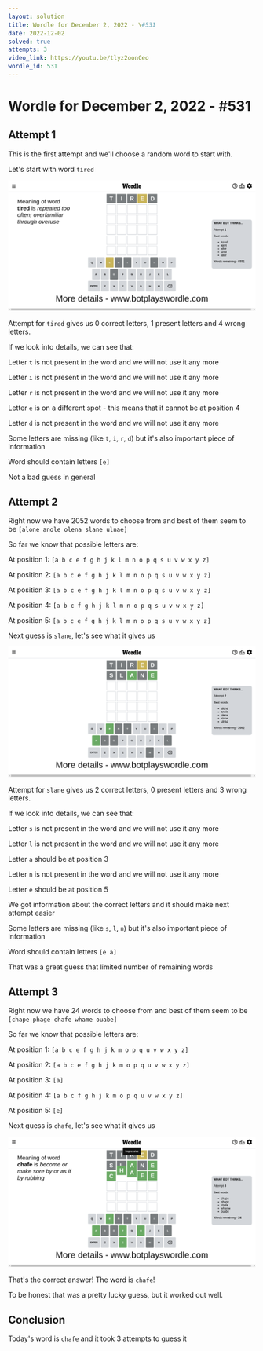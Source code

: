 ```yaml
---
layout: solution
title: Wordle for December 2, 2022 - \#531
date: 2022-12-02
solved: true
attempts: 3
video_link: https://youtu.be/tlyz2oonCeo
wordle_id: 531
---
```


# Wordle for December 2, 2022 - \#531

## Attempt 1

This is the first attempt and we'll choose a random word to start with.

Let's start with word `tired`

![Attempt 1](2022-12-02/attempt-1.png)

Attempt for `tired` gives us 0 correct letters, 1 present letters and 4 wrong letters.

If we look into details, we can see that:

Letter `t` is not present in the word and we will not use it any more

Letter `i` is not present in the word and we will not use it any more

Letter `r` is not present in the word and we will not use it any more

Letter `e` is on a different spot - this means that it cannot be at position 4

Letter `d` is not present in the word and we will not use it any more

Some letters are missing (like `t`, `i`, `r`, `d`) but it's also important piece of information

Word should contain letters `[e]`

Not a bad guess in general



## Attempt 2

Right now we have 2052 words to choose from and best of them seem to be `[alone anole olena slane ulnae]`

So far we know that possible letters are:

At position 1: `[a b c e f g h j k l m n o p q s u v w x y z]`

At position 2: `[a b c e f g h j k l m n o p q s u v w x y z]`

At position 3: `[a b c e f g h j k l m n o p q s u v w x y z]`

At position 4: `[a b c f g h j k l m n o p q s u v w x y z]`

At position 5: `[a b c e f g h j k l m n o p q s u v w x y z]`

Next guess is `slane`, let's see what it gives us

![Attempt 2](2022-12-02/attempt-2.png)

Attempt for `slane` gives us 2 correct letters, 0 present letters and 3 wrong letters.

If we look into details, we can see that:

Letter `s` is not present in the word and we will not use it any more

Letter `l` is not present in the word and we will not use it any more

Letter `a` should be at position 3

Letter `n` is not present in the word and we will not use it any more

Letter `e` should be at position 5

We got information about the correct letters and it should make next attempt easier

Some letters are missing (like `s`, `l`, `n`) but it's also important piece of information

Word should contain letters `[e a]`

That was a great guess that limited number of remaining words



## Attempt 3

Right now we have 24 words to choose from and best of them seem to be `[chape phage chafe whame ouabe]`

So far we know that possible letters are:

At position 1: `[a b c e f g h j k m o p q u v w x y z]`

At position 2: `[a b c e f g h j k m o p q u v w x y z]`

At position 3: `[a]`

At position 4: `[a b c f g h j k m o p q u v w x y z]`

At position 5: `[e]`

Next guess is `chafe`, let's see what it gives us

![Attempt 3](2022-12-02/attempt-3.png)

That's the correct answer! The word is `chafe`!

To be honest that was a pretty lucky guess, but it worked out well.

## Conclusion

Today's word is `chafe` and it took 3 attempts to guess it

